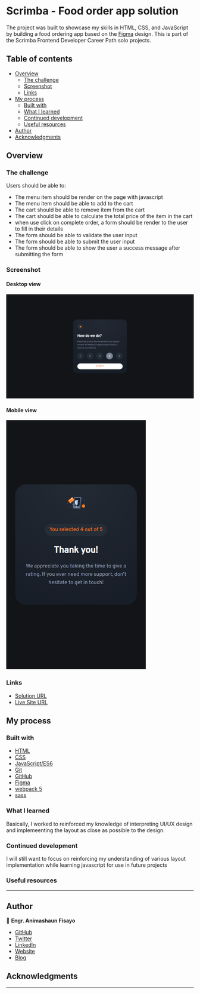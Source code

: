 # Scrimba - Food order app solution

The project was built to showcase my skills in HTML, CSS, and JavaScript by building a food ordering app based on the [Figma](https://www.figma.com/file/mJyp4LkSPFc3DUtoHBehHf/Mobile-Restaurant-Menu-(Copy)) design. This is part of the Scrimba Frontend Developer Career Path solo projects.

## Table of contents

- [Overview](#overview)
  - [The challenge](#the-challenge)
  - [Screenshot](#screenshot)
  - [Links](#links)
- [My process](#my-process)
  - [Built with](#built-with)
  - [What I learned](#what-i-learned)
  - [Continued development](#continued-development)
  - [Useful resources](#useful-resources)
- [Author](#author)
- [Acknowledgments](#acknowledgments)


## Overview

### The challenge

Users should be able to:

- The menu item should be render on the page  with javascript
- The menu item should be able to add to the cart
- The cart should be able to remove item from the cart
- The cart should be able to calculate the total price of the item in the cart
- when use click on complete order, a form should be render to the user to fill in their details
- The form should be able to validate the user input
- The form should be able to submit the user input
- The form should be able to show the user a success message after submitting the form


### Screenshot

#### Desktop view

![Desktop view](screenshots/desktop.png)

#### Mobile view

![Mobile view](screenshots/mobile.png)

### Links

- [Solution URL](https://github.com/fmanimashaun/foodapp)
- [Live Site URL](https://fmanimashaun.github.io/foodapp)

## My process

### Built with

- [HTML](https://developer.mozilla.org/en-US/docs/Web/HTML)
- [CSS](https://developer.mozilla.org/en-US/docs/Web/CSS)
- [JavaScript/ES6](https://262.ecma-international.org/6.0/)
- [Git](https://git-scm.com/)
- [GitHub](https://github.com)
- [Figma](https://www.figma.com/)
- [webpack 5](https://webpack.js.org/)
- [sass](https://sass-lang.com/)

### What I learned

Basically, I worked to reinforced my knowledge of interpreting UI/UX design and implemeenting the  layout as close as possible to the design.

### Continued development

I will still want to focus on reinforcing my understanding of various layout implementation while learning javascript for use in future projects

### Useful resources

------

## Author

👤 **Engr. Animashaun Fisayo**

- [GitHub](https://github.com/fmanimashaun)
- [Twitter](https://twitter.com/fmanimashaun)
- [LinkedIn](https://www.linkedin.com/in/fmanimashaun/)
- [Website](https://fmanimashaun.com)
- [Blog](https://blog.fmanimashaun.com)

## Acknowledgments

------
